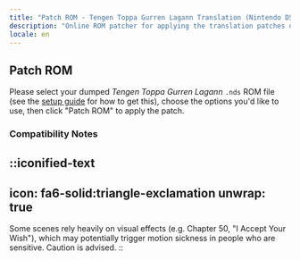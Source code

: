 ```yaml
---
title: "Patch ROM - Tengen Toppa Gurren Lagann Translation (Nintendo DS)"
description: "Online ROM patcher for applying the translation patches of Tengen Toppa Gurren Lagann"
locale: en
---
```


## Patch ROM

Please select your dumped _Tengen Toppa Gurren Lagann_ `.nds` ROM file (see the [setup guide](/gurren/guide/nds) for how to get this), choose the options you'd like to use, then click "Patch ROM" to apply the patch.

### Compatibility Notes
::iconified-text
---
icon: fa6-solid:triangle-exclamation
unwrap: true
---
Some scenes rely heavily on visual effects (e.g. Chapter 50, "I Accept Your Wish"), which may potentially trigger motion sickness in people who are sensitive. Caution is advised.
::
